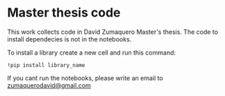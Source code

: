 # Master thesis code
This work collects code in  David Zumaquero Master's thesis.
The code to install dependecies is not in the notebooks. 


To install a library create a new cell and run this command:


`!pip install library_name` 

If you cant run the notebooks, please write an email to zumaquerodavid@gmail.com
